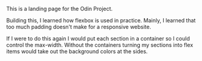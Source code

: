 This is a landing page for the Odin Project.

Building this, I learned how flexbox is used in practice. Mainly, I learned that too much padding doesn't make for a responsive website. 

If I were to do this again I would put each section in a container so I could control the max-width. Without the containers turning my sections into flex items would take out the background colors at the sides.